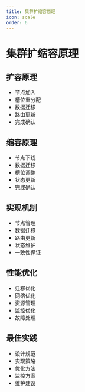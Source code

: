 ```yaml
---
title: 集群扩缩容原理
icon: scale
order: 6
---
```


# 集群扩缩容原理

## 扩容原理
- 节点加入
- 槽位重分配
- 数据迁移
- 路由更新
- 完成确认

## 缩容原理
- 节点下线
- 数据迁移
- 槽位调整
- 状态更新
- 完成确认

## 实现机制
- 节点管理
- 数据迁移
- 路由更新
- 状态维护
- 一致性保证

## 性能优化
- 迁移优化
- 网络优化
- 资源管理
- 监控优化
- 故障处理

## 最佳实践
- 设计规范
- 实现策略
- 优化方法
- 监控方案
- 维护建议
